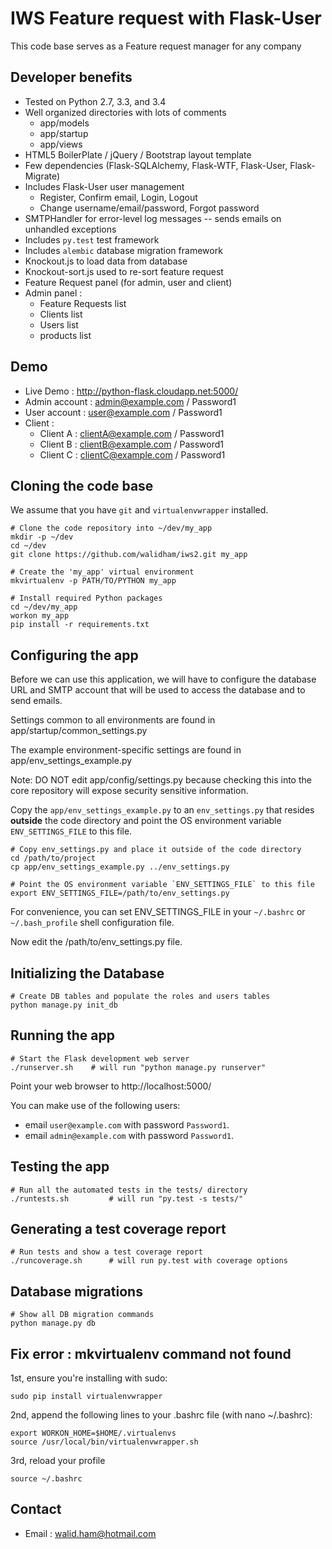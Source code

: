# IWS Feature request with Flask-User

This code base serves as a Feature request manager for any company 


## Developer benefits
* Tested on Python 2.7, 3.3, and 3.4
* Well organized directories with lots of comments
  * app/models
  * app/startup
  * app/views
* HTML5 BoilerPlate / jQuery / Bootstrap layout template
* Few dependencies (Flask-SQLAlchemy, Flask-WTF, Flask-User, Flask-Migrate)
* Includes Flask-User user management
  * Register, Confirm email, Login, Logout
  * Change username/email/password, Forgot password
* SMTPHandler for error-level log messages -- sends emails on unhandled exceptions
* Includes `py.test` test framework
* Includes `alembic` database migration framework
* Knockout.js to load data from database
* Knockout-sort.js used to re-sort feature request
* Feature Request panel (for admin, user and client)
* Admin panel :
  * Feature Requests list
  * Clients list
  * Users list
  * products list
  
## Demo
* Live Demo : http://python-flask.cloudapp.net:5000/
* Admin account : admin@example.com / Password1
* User account : user@example.com / Password1
* Client :
  * Client A : clientA@example.com / Password1
  * Client B : clientB@example.com / Password1
  * Client C : clientC@example.com / Password1
    

## Cloning the code base
We assume that you have `git` and `virtualenvwrapper` installed.

    # Clone the code repository into ~/dev/my_app
    mkdir -p ~/dev
    cd ~/dev
    git clone https://github.com/walidham/iws2.git my_app

    # Create the 'my_app' virtual environment
    mkvirtualenv -p PATH/TO/PYTHON my_app

    # Install required Python packages
    cd ~/dev/my_app
    workon my_app
    pip install -r requirements.txt
    
    
## Configuring the app

Before we can use this application, we will have to configure the database URL and SMTP account
that will be used to access the database and to send emails.

Settings common to all environments are found in app/startup/common_settings.py

The example environment-specific settings are found in app/env_settings_example.py

Note: DO NOT edit app/config/settings.py because checking this into the core repository
will expose security sensitive information.

Copy the `app/env_settings_example.py` to an `env_settings.py` that resides **outside** the code directory
and point the OS environment variable `ENV_SETTINGS_FILE` to this file.

    # Copy env_settings.py and place it outside of the code directory
    cd /path/to/project
    cp app/env_settings_example.py ../env_settings.py
    
    # Point the OS environment variable `ENV_SETTINGS_FILE` to this file
    export ENV_SETTINGS_FILE=/path/to/env_settings.py

For convenience, you can set ENV_SETTINGS_FILE in your ``~/.bashrc`` or ``~/.bash_profile`` shell configuration file.

Now edit the /path/to/env_settings.py file.


## Initializing the Database
    # Create DB tables and populate the roles and users tables
    python manage.py init_db


## Running the app

    # Start the Flask development web server
    ./runserver.sh    # will run "python manage.py runserver"

Point your web browser to http://localhost:5000/

You can make use of the following users:
- email `user@example.com` with password `Password1`.
- email `admin@example.com` with password `Password1`.


## Testing the app

    # Run all the automated tests in the tests/ directory
    ./runtests.sh         # will run "py.test -s tests/"


## Generating a test coverage report

    # Run tests and show a test coverage report
    ./runcoverage.sh      # will run py.test with coverage options

## Database migrations

    # Show all DB migration commands
    python manage.py db

## Fix error : mkvirtualenv command not found

1st, ensure you're installing with sudo: 

    sudo pip install virtualenvwrapper

2nd, append the following lines to your .bashrc file (with nano ~/.bashrc):

    export WORKON_HOME=$HOME/.virtualenvs
    source /usr/local/bin/virtualenvwrapper.sh

3rd, reload your profile

    source ~/.bashrc

## Contact
* Email : walid.ham@hotmail.com

